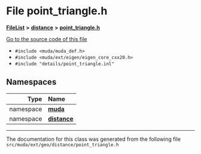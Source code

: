 

# File point\_triangle.h



[**FileList**](files.md) **>** [**distance**](dir_eb002c7e2ab9cc8eedb85ee6f0f5ffd4.md) **>** [**point\_triangle.h**](point__triangle_8h.md)

[Go to the source code of this file](point__triangle_8h_source.md)



* `#include <muda/muda_def.h>`
* `#include <muda/ext/eigen/eigen_core_cxx20.h>`
* `#include "details/point_triangle.inl"`













## Namespaces

| Type | Name |
| ---: | :--- |
| namespace | [**muda**](namespacemuda.md) <br> |
| namespace | [**distance**](namespacemuda_1_1distance.md) <br> |





















































------------------------------
The documentation for this class was generated from the following file `src/muda/ext/geo/distance/point_triangle.h`

